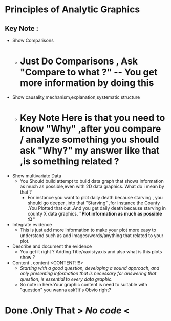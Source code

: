 # Principles of Analytic Graphics

## Key Note :

  * Show Comparisons
    * # Just Do Comparisons , Ask "Compare to what ?" -- You get more information by doing this
  * Show causality,mechanism,explanation,systematic structure
    * # Key Note Here is that you need to know "Why" ,after you compare / analyze something you should ask "Why?" my answer like that ,is something related ?
  * Show multivariate Data
    * You Should build attempt to build data graph that shows information as much as possible,even with 2D data graphics. What do i mean by that ?
      * For instance you want to plot daily death because starving , you should go deeper ,into that "Starving" ,for instance the County .You Plotted that out .And you get daily death because starving in county X data graphics. **"Plot information as much as possible :D"**
  * Integrate evidence
    * This is just add more information to make your plot more easy to understand such as add images/words/anything that related to your plot.
  * Describe and document the evidence
    * You get it right ? Adding Title/xaxis/yaxis and also what is this plots show ?
  * Content , content <CONTENT!!!!>
    *  *Starting with a good question, developing a sound approach, and only presenting information that is necessary for answering that question, is essential to every data graphic.*
    * So note in here.Your graphic content is need to suitable with "question" you wanna ask?It's Obvio right?

# Done .Only That > *No code* <
